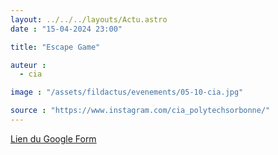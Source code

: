 ```yaml
---
layout: ../../../layouts/Actu.astro
date : "15-04-2024 23:00"

title: "Escape Game"

auteur :
  - cia

image : "/assets/fildactus/evenements/05-10-cia.jpg"

source : "https://www.instagram.com/cia_polytechsorbonne/"
---
```


[Lien du Google Form](https://docs.google.com/forms/d/e/1FAIpQLSc0IGpnEBC2hLiWcAInkbfAMcG-jplOqgzUcPgZGL2nv6sSxw/viewform)
